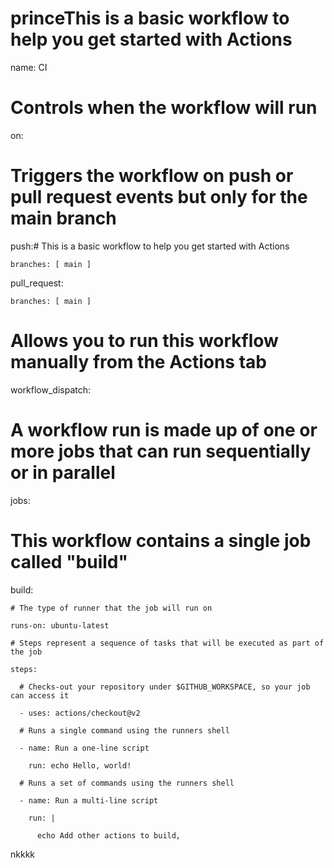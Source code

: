 # princeThis is a basic workflow to help you get started with Actions

name: CI

# Controls when the workflow will run

on:

  # Triggers the workflow on push or pull request events but only for the main branch

  push:# This is a basic workflow to help you get started with Actions

    branches: [ main ]

  pull_request:

    branches: [ main ]

  # Allows you to run this workflow manually from the Actions tab

  workflow_dispatch:

# A workflow run is made up of one or more jobs that can run sequentially or in parallel

jobs:

  # This workflow contains a single job called "build"

  build:

    # The type of runner that the job will run on

    runs-on: ubuntu-latest

    # Steps represent a sequence of tasks that will be executed as part of the job

    steps:

      # Checks-out your repository under $GITHUB_WORKSPACE, so your job can access it

      - uses: actions/checkout@v2

      # Runs a single command using the runners shell

      - name: Run a one-line script

        run: echo Hello, world!

      # Runs a set of commands using the runners shell

      - name: Run a multi-line script

        run: |

          echo Add other actions to build,

nkkkk
